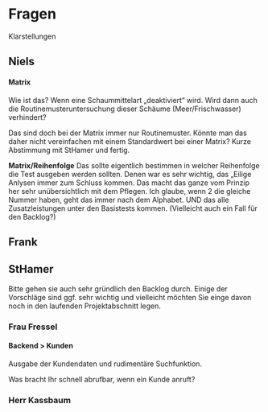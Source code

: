 # Fragen

Klarstellungen

## Niels
#### Matrix
Wie ist das? Wenn eine Schaummittelart „deaktiviert“ wird. Wird dann auch die Routinemusteruntersuchung dieser Schäume (Meer/Frischwasser) verhindert?

Das sind doch bei der Matrix immer nur Routinemuster. Könnte man das daher nicht vereinfachen mit einem Standardwert bei einer Matrix? Kurze Abstimmung mit StHamer und fertig.

**Matrix/Reihenfolge** Das sollte eigentlich bestimmen in welcher Reihenfolge die Test ausgeben werden sollten. Denen war es sehr wichtig, das „Eilige Anlysen immer zum Schluss kommen.
Das macht das ganze vom Prinzip her sehr unübersichtlich mit dem Pflegen. Ich glaube, wenn 2 die gleiche Nummer haben, geht das immer nach dem Alphabet.
UND das alle Zusatzleistungen unter den Basistests kommen. (Vielleicht auch ein Fall für den Backlog?)



## Frank



## StHamer
Bitte gehen sie auch sehr gründlich den Backlog durch. Einige der Vorschläge sind ggf. sehr wichtig und vielleicht möchten Sie einge davon noch in den laufenden Projektabschnitt legen.

### Frau Fressel

#### Backend > Kunden
Ausgabe der Kundendaten und rudimentäre Suchfunktion.

Was bracht Ihr schnell abrufbar, wenn ein Kunde anruft?

### Herr Kassbaum
